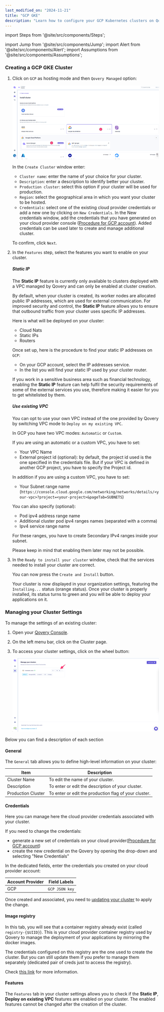 ```yaml
---
last_modified_on: "2024-11-21"
title: "GCP GKE"
description: "Learn how to configure your GCP Kubernetes clusters on Qovery"
---
```


import Steps from '@site/src/components/Steps';

import Jump from '@site/src/components/Jump';
import Alert from '@site/src/components/Alert';
import Assumptions from '@site/src/components/Assumptions';

### Creating a GCP GKE Cluster

<Steps headingDepth={3}>
<ol>
<li>

Click on `GCP` as hosting mode and then `Qovery Managed` option:

<p align="center">
  <img src="/img/configuration/clusters/cluster_hosting_selection_gcp.png" alt="Cluster GCP" />
</p>


In the `Create Cluster` window enter:

* `Cluster name`: enter the name of your choice for your cluster.
* `Description`: enter a description to identify better your cluster.
* `Production cluster`: select this option if your cluster will be used for production.
* `Region`: select the geographical area in which you want your cluster to be hosted.
* `Credentials`: select one of the existing cloud provider credentials or add a new one by clicking on `New Credentials`. In the New credentials window, add the credentials that you have generated on your cloud provider console ([Procedure for GCP account][docs.getting-started.install-qovery.gcp.cluster-managed-by-qovery.quickstart#attach-gcp-credentials]). Added credentials can be used later to create and manage additional cluster.

To confirm, click `Next`.

</li>
<li>

In the `Features` step, select the features you want to enable on your cluster.

##### Static IP

The **Static IP** feature is currently only available to clusters deployed with a VPC managed by Qovery and can only be enabled at cluster creation.

By default, when your cluster is created, its worker nodes are allocated public IP addresses, which are used for external communication. For improved security and control, the **Static IP** feature allows you to ensure that outbound traffic from your cluster uses specific IP addresses.

Here is what will be deployed on your cluster:
* Cloud Nats
* Static IPs
* Routers

Once set up, here is the procedure to find your static IP addresses on `GCP`:
- On your GCP account, select the IP addresses service.
- In the list you will find your static IP used by your cluster router.

<Alert type="info">

If you work in a sensitive business area such as financial technology, enabling the **Static IP** feature can help fulfil the security requirements of some of the external services you use, therefore making it easier for you to get whitelisted by them.

</Alert>

##### Use existing VPC

You can opt to use your own VPC instead of the one provided by Qovery by switching VPC mode to `Deploy on my existing VPC`.

In GCP you have two VPC modes: `Automatic` or `Custom`.

If you are using an automatic or a custom VPC, you have to set:
* Your VPC Name
* External project id (optional): by default, the project id used is the one specified in the credentials file. But if your VPC is defined in another GCP project, you have to specify the Project id.

In addition if you are using a custom VPC, you have to set:
* Your Subnet range name (`https://console.cloud.google.com/networking/networks/details/<your-vpc>?project=<your-project>&pageTab=SUBNETS`)

<Alert type="info">

You can also specify (optional):
  * Pod ipv4 address range name
  * Additional cluster pod ipv4 ranges names (separated with a comma)
  * Ipv4 service range name

For these ranges, you have to create Secondary IPv4 ranges inside your subnet.

</Alert>


<Alert type="warning">

Please keep in mind that enabling them later may not be possible.

</Alert>

</li>
<li>

In the `Ready to install your cluster` window, check that the services needed to install your cluster are correct.

You can now press the `Create and Install` button.

Your cluster is now displayed in your organization settings, featuring the `Installing...` status (orange status). Once your cluster is properly installed, its status turns to green and you will be able to deploy your applications on it.

</li>
</ol>
</Steps>


### Managing your Cluster Settings

To manage the settings of an existing cluster:

<Steps headingDepth={3}>
<ol>
<li>

Open your [Qovery Console][urls.qovery_console].

</li>
<li>

On the left menu bar, click on the Cluster page.
</li>
<li>

To access your cluster settings, click on the wheel button:

<p align="center">
  <img src="/img/configuration/clusters/cluster_settings.png" alt="Display Cluster Settings" />
</p>

</li>

</ol>
</Steps>

Below you can find a description of each section

#### General

The `General` tab allows you to define high-level information on your cluster:

|Item|Description|
|--------------|---------------------------|
|Cluster Name|To edit the name of your cluster.|
|Description|To enter or edit the description of your cluster.|
|Production Cluster|To enter or edit the production flag of your cluster.|

#### Credentials

Here you can manage here the cloud provider credentials associated with your cluster.

If you need to change the credentials:
- generate a new set of credentials on your cloud provider([Procedure for GCP account][docs.getting-started.install-qovery.gcp.cluster-managed-by-qovery.quickstart#attach-gcp-credentials])
- create the new credential on the Qovery by opening the drop-down and selecting "New Credentials"

In the dedicated fields, enter the credentials you created on your cloud provider account:

| Account Provider | Field Labels                                   |
|------------------|------------------------------------------------|
| GCP              | `GCP JSON key`|

Once created and associated, you need to [updating your cluster][docs.using-qovery.configuration.clusters#updating-a-cluster] to apply the change.

#### Image registry

In this tab, you will see that a container registry already exist (called `registry-{$UIID}`). 
This is your cloud provider container registry used by Qovery to manage the deployment of your applications by mirroring the docker images.

The credentials configured on this registry are the one used to create the cluster. But you can still update them if you prefer to manage them separately (dedicated pair of creds just to access the registry).

Check [this link][docs.using-qovery.deployment.image-mirroring] for more information.

#### Features

The `Features` tab in your cluster settings allows you to check if the **Static IP**, **Deploy on existing VPC** features are enabled on your cluster. The enabled features cannot be changed after the creation of the cluster.


[docs.getting-started.install-qovery.gcp.cluster-managed-by-qovery.quickstart#attach-gcp-credentials]: /docs/getting-started/install-qovery/gcp/cluster-managed-by-qovery/quickstart/#attach-gcp-credentials
[docs.using-qovery.configuration.clusters#updating-a-cluster]: /docs/using-qovery/configuration/clusters/#updating-a-cluster
[docs.using-qovery.deployment.image-mirroring]: /docs/using-qovery/deployment/image-mirroring/
[urls.qovery_console]: https://console.qovery.com
